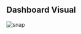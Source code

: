 ## Dashboard Visual

![snap](https://github.com/mukulvarshney09/Magnon_Report/assets/123244732/234b9586-0aa0-4da9-adca-9429c57aa053)
